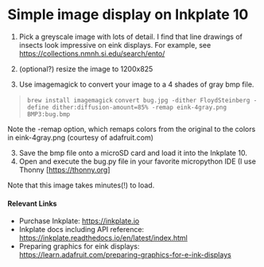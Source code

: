 # Simple image display on Inkplate 10


1. Pick a greyscale image with lots of detail.  I find that line drawings of insects look impressive on eink displays.   For example, see https://collections.nmnh.si.edu/search/ento/
1. (optional?) resize the image to 1200x825 

1. Use imagemagick to convert your image to a 4 shades of gray bmp file.

> ```brew install imagemagick```
> ```convert bug.jpg -dither FloydSteinberg -define dither:diffusion-amount=85% -remap eink-4gray.png BMP3:bug.bmp```

Note the -remap option, which remaps colors from the original to the colors in eink-4gray.png (courtesy of adafruit.com)

3. Save the bmp file onto a microSD card and load it into the Inkplate 10.
1. Open  and execute the bug.py file in your favorite micropython IDE (I use Thonny [https://thonny.org]

Note that this image takes minutes(!) to load.

#### Relevant Links
* Purchase Inkplate: https://inkplate.io
* Inkplate docs including API reference: https://inkplate.readthedocs.io/en/latest/index.html 
* Preparing graphics for eink displays: https://learn.adafruit.com/preparing-graphics-for-e-ink-displays
